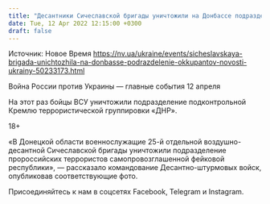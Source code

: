 ```yaml
---
title: "Десантники Сичеславской бригады уничтожили на Донбассе подразделение оккупантов — фото"
date: Tue, 12 Apr 2022 12:15:00 +0300
draft: false
---
```

Источник: Новое Время https://nv.ua/ukraine/events/sicheslavskaya-brigada-unichtozhila-na-donbasse-podrazdelenie-okkupantov-novosti-ukrainy-50233173.html


Война России против Украины — главные события 12 апреля

На этот раз бойцы ВСУ уничтожили подразделение подконтрольной Кремлю террористической группировки «ДНР».

18+

«В Донецкой области военнослужащие 25-й отдельной воздушно-десантной Сичеславской бригады уничтожили подразделение пророссийских террористов самопровозглашенной фейковой республики», — рассказало командование Десантно-штурмовых войск, опубликовав соответствующие фото.

Присоединяйтесь к нам в соцсетях Facebook, Telegram и Instagram.
